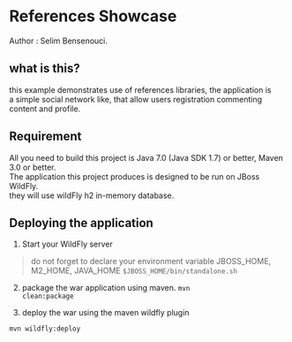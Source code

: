 References Showcase
====================
Author : Selim Bensenouci.

what is this?
------------

this example demonstrates use of references libraries, the application is <br/>
a simple social network like, that allow users registration commenting content and profile.

Requirement
-----------

All you need to build this project is Java 7.0 (Java SDK 1.7) or better, Maven 3.0 or better.<br/>
The application this project produces is designed to be run on JBoss WildFly. <br/>
they will use wildFly h2 in-memory database.

Deploying the application
--------------------------

1. Start your WildFly server
>do not forget to declare your environment variable JBOSS_HOME, M2_HOME, JAVA_HOME
<code>$JBOSS_HOME/bin/standalone.sh</code>

2. package the war application using maven.
<code>mvn clean:package</code>

3. deploy the war using the maven wildfly plugin

<code>mvn wildfly:deploy</code>





